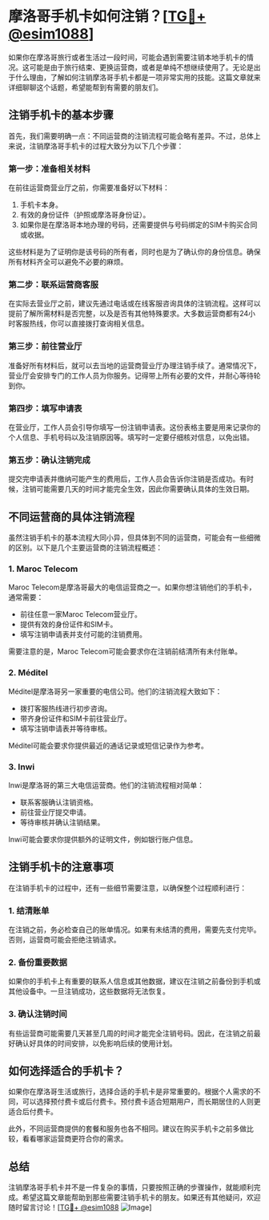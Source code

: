# 摩洛哥手机卡如何注销？[[TG💪+ @esim1088](https://t.me/s/esim1088)]

如果你在摩洛哥旅行或者生活过一段时间，可能会遇到需要注销本地手机卡的情况。这可能是由于旅行结束、更换运营商，或者是单纯不想继续使用了。无论是出于什么理由，了解如何注销摩洛哥手机卡都是一项非常实用的技能。这篇文章就来详细聊聊这个话题，希望能帮到有需要的朋友们。

## 注销手机卡的基本步骤

首先，我们需要明确一点：不同运营商的注销流程可能会略有差异。不过，总体上来说，注销摩洛哥手机卡的过程大致分为以下几个步骤：

### 第一步：准备相关材料

在前往运营商营业厅之前，你需要准备好以下材料：
1. 手机卡本身。
2. 有效的身份证件（护照或摩洛哥身份证）。
3. 如果你是在摩洛哥本地办理的号码，还需要提供与号码绑定的SIM卡购买合同或收据。

这些材料是为了证明你是该号码的所有者，同时也是为了确认你的身份信息。确保所有材料齐全可以避免不必要的麻烦。

### 第二步：联系运营商客服

在实际去营业厅之前，建议先通过电话或在线客服咨询具体的注销流程。这样可以提前了解所需材料是否完整，以及是否有其他特殊要求。大多数运营商都有24小时客服热线，你可以直接拨打查询相关信息。

### 第三步：前往营业厅

准备好所有材料后，就可以去当地的运营商营业厅办理注销手续了。通常情况下，营业厅会安排专门的工作人员为你服务。记得带上所有必要的文件，并耐心等待轮到你。

### 第四步：填写申请表

在营业厅，工作人员会引导你填写一份注销申请表。这份表格主要是用来记录你的个人信息、手机号码以及注销原因等。填写时一定要仔细核对信息，以免出错。

### 第五步：确认注销完成

提交完申请表并缴纳可能产生的费用后，工作人员会告诉你注销是否成功。有时候，注销可能需要几天的时间才能完全生效，因此你需要确认具体的生效日期。

## 不同运营商的具体注销流程

虽然注销手机卡的基本流程大同小异，但具体到不同的运营商，可能会有一些细微的区别。以下是几个主要运营商的注销流程概述：

### 1. Maroc Telecom

Maroc Telecom是摩洛哥最大的电信运营商之一。如果你想注销他们的手机卡，通常需要：
- 前往任意一家Maroc Telecom营业厅。
- 提供有效的身份证件和SIM卡。
- 填写注销申请表并支付可能的注销费用。

需要注意的是，Maroc Telecom可能会要求你在注销前结清所有未付账单。

### 2. Méditel

Méditel是摩洛哥另一家重要的电信公司。他们的注销流程大致如下：
- 拨打客服热线进行初步咨询。
- 带齐身份证件和SIM卡前往营业厅。
- 填写注销申请表并等待审核。

Méditel可能会要求你提供最近的通话记录或短信记录作为参考。

### 3. Inwi

Inwi是摩洛哥的第三大电信运营商。他们的注销流程相对简单：
- 联系客服确认注销资格。
- 前往营业厅提交申请。
- 等待审核并确认注销结果。

Inwi可能会要求你提供额外的证明文件，例如银行账户信息。

## 注销手机卡的注意事项

在注销手机卡的过程中，还有一些细节需要注意，以确保整个过程顺利进行：

### 1. 结清账单

在注销之前，务必检查自己的账单情况。如果有未结清的费用，需要先支付完毕。否则，运营商可能会拒绝注销请求。

### 2. 备份重要数据

如果你的手机卡上有重要的联系人信息或其他数据，建议在注销之前备份到手机或其他设备中。一旦注销成功，这些数据将无法恢复。

### 3. 确认注销时间

有些运营商可能需要几天甚至几周的时间才能完全注销号码。因此，在注销之前最好确认好具体的时间安排，以免影响后续的使用计划。

## 如何选择适合的手机卡？

如果你在摩洛哥生活或旅行，选择合适的手机卡是非常重要的。根据个人需求的不同，可以选择预付费卡或后付费卡。预付费卡适合短期用户，而长期居住的人则更适合后付费卡。

此外，不同运营商提供的套餐和服务也各不相同。建议在购买手机卡之前多做比较，看看哪家运营商更符合你的需求。

## 总结

注销摩洛哥手机卡并不是一件复杂的事情，只要按照正确的步骤操作，就能顺利完成。希望这篇文章能帮助到那些需要注销手机卡的朋友。如果还有其他疑问，欢迎随时留言讨论！[[TG💪+ @esim1088](https://t.me/s/esim1088) ![Image](https://i.postimg.cc/4NQfJmqS/Snipaste-2025-05-13-00-14-12.png)]